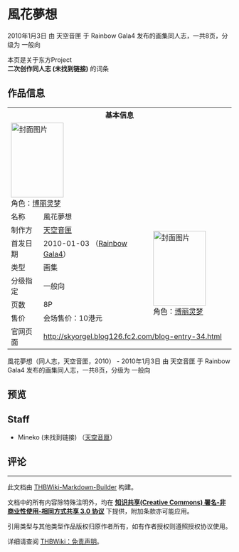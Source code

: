 # 風花夢想

<!-- source html: G:\repos\THBWiki-Markdown-Builder\THBWikiMarkdown\Temp\main\f\f4\ns0%3A%E9%A2%A8%E8%8A%B1%E5%A4%A2%E6%83%B3.html -->

2010年1月3日 由 天空音匣 于 Rainbow Gala4 发布的画集同人志，一共8页，分级为 一般向

本页是关于东方Project  
 **二次创作同人志 (未找到链接)** 的词条
## 作品信息

<table><tbody><tr><th colspan="3">基本信息</th></tr><tr><td class="cover-artwork-mobile" colspan="2"><a href="./文件-風花夢想封面.png.md" class="image" title="封面图片"><img alt="封面图片" src="https://upload.thwiki.cc/thumb/f/f2/%E9%A2%A8%E8%8A%B1%E5%A4%A2%E6%83%B3%E5%B0%81%E9%9D%A2.png/118px-%E9%A2%A8%E8%8A%B1%E5%A4%A2%E6%83%B3%E5%B0%81%E9%9D%A2.png" decoding="async" loading="lazy" width="118" height="168" srcset="https://upload.thwiki.cc/thumb/f/f2/%E9%A2%A8%E8%8A%B1%E5%A4%A2%E6%83%B3%E5%B0%81%E9%9D%A2.png/178px-%E9%A2%A8%E8%8A%B1%E5%A4%A2%E6%83%B3%E5%B0%81%E9%9D%A2.png 1.5x, https://upload.thwiki.cc/thumb/f/f2/%E9%A2%A8%E8%8A%B1%E5%A4%A2%E6%83%B3%E5%B0%81%E9%9D%A2.png/237px-%E9%A2%A8%E8%8A%B1%E5%A4%A2%E6%83%B3%E5%B0%81%E9%9D%A2.png 2x" data-file-width="244" data-file-height="346"></a><div class="cover-char">角色：<a href="./博丽灵梦.md" title="博丽灵梦">博丽灵梦</a></div></td>
</tr><tr><td class="label">名称</td><td colspan="2"> 風花夢想 </td></tr><tr><td class="label">制作方</td><td><a href="./天空音匣.md" title="天空音匣">天空音匣</a></td><td class="cover-artwork" rowspan="6" style="min-width:168px;"><a href="./文件-風花夢想封面.png.md" class="image" title="封面图片"><img alt="封面图片" src="https://upload.thwiki.cc/thumb/f/f2/%E9%A2%A8%E8%8A%B1%E5%A4%A2%E6%83%B3%E5%B0%81%E9%9D%A2.png/118px-%E9%A2%A8%E8%8A%B1%E5%A4%A2%E6%83%B3%E5%B0%81%E9%9D%A2.png" decoding="async" loading="lazy" width="118" height="168" srcset="https://upload.thwiki.cc/thumb/f/f2/%E9%A2%A8%E8%8A%B1%E5%A4%A2%E6%83%B3%E5%B0%81%E9%9D%A2.png/178px-%E9%A2%A8%E8%8A%B1%E5%A4%A2%E6%83%B3%E5%B0%81%E9%9D%A2.png 1.5x, https://upload.thwiki.cc/thumb/f/f2/%E9%A2%A8%E8%8A%B1%E5%A4%A2%E6%83%B3%E5%B0%81%E9%9D%A2.png/237px-%E9%A2%A8%E8%8A%B1%E5%A4%A2%E6%83%B3%E5%B0%81%E9%9D%A2.png 2x" data-file-width="244" data-file-height="346"></a><div class="cover-char">角色：<a href="./博丽灵梦.md" title="博丽灵梦">博丽灵梦</a></div></td>
</tr><tr><td class="label">首发日期</td><td>2010-01-03&#160;（<a href="/展会作品列表?e=Rainbow+Gala%234">Rainbow Gala4</a>）</td></tr><tr><td class="label">类型</td><td>画集</td></tr><tr><td class="label">分级指定</td><td>一般向</td></tr><tr><td class="label">页数</td><td>8P</td></tr><tr><td class="label">售价</td><td>会场售价：10港元</td></tr>
<tr><td class="label">官网页面</td><td colspan="2"><a rel="nofollow" class="external free" href="http://skyorgel.blog126.fc2.com/blog-entry-34.html">http://skyorgel.blog126.fc2.com/blog-entry-34.html</a></td></tr></tbody></table>

風花夢想（同人志，天空音匣，2010） - 2010年1月3日 由 天空音匣 于 Rainbow Gala4 发布的画集同人志，一共8页，分级为 一般向
## 预览
## Staff
- Mineko (未找到链接) （[天空音匣](./天空音匣.md)）

## 评论




---

此文档由 [THBWiki-Markdown-Builder](https://github.com/Delsin-Yu/THBWiki-Markdown-Builder) 构建。

文档中的所有内容除特殊注明外，均在 [**知识共享(Creative Commons) 署名-非商业性使用-相同方式共享 3.0 协议**](https://creativecommons.org/licenses/by-sa/3.0/deed.zh-hans) 下提供，附加条款亦可能应用。

引用类型与其他类型作品版权归原作者所有，如有作者授权则遵照授权协议使用。

详细请查阅 [THBWiki：免责声明](https://thbwiki.cc/THBWiki:%E5%85%8D%E8%B4%A3%E5%A3%B0%E6%98%8E)。

